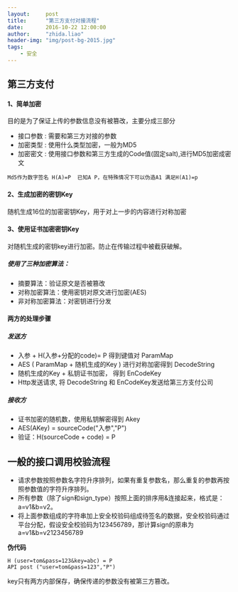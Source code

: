 ```yaml
---
layout:     post
title:      "第三方支付对接流程"
date:       2016-10-22 12:00:00
author:     "zhida.liao"
header-img: "img/post-bg-2015.jpg"
tags:
    - 安全
---
```



## 第三方支付

#### 1、简单加密

目的是为了保证上传的参数信息没有被篡改，主要分成三部分

- 接口参数 : 需要和第三方对接的参数 
- 加密类型 : 使用什么类型加密，一般为MD5
- 加密密文 : 使用接口参数和第三方生成的Code值(固定salt),进行MD5加密成密文
 
`Md5作为数字签名 H(A)=P  已知A P，在特殊情况下可以伪造A1 满足H(A1)=p`  
 
#### 2、生成加密的密钥Key

随机生成16位的加密密钥Key，用于对上一步的内容进行对称加密

#### 3、使用证书加密密钥Key

对随机生成的密钥key进行加密。防止在传输过程中被截获破解。


##### 使用了三种加密算法：

- 摘要算法：验证原文是否被篡改
- 对称加密算法：使用密钥对原文进行加密(AES)
- 非对称加密算法：对密钥进行分发


#### 两方的处理步骤

##### 发送方

- 入参 +  H(入参+分配的code)= P    得到键值对 ParamMap
- AES ( ParamMap + 随机生成的Key ) 进行对称加密得到  DecodeString
- 随机生成的Key + 私钥证书加密，  得到 EnCodeKey
- Http发送请求, 将 DecodeString 和 EnCodeKey发送给第三方支付公司

##### 接收方

- 证书加密的随机数，使用私钥解密得到 Akey
- AES(AKey) = sourceCode("入参","P")
- 验证：H(sourceCode + code) = P 




## 一般的接口调用校验流程

- 请求参数按照参数名字符升序排列，如果有重复参数名，那么重复的参数再按照参数值的字符升序排列。
- 所有参数（除了sign和sign_type）按照上面的排序用&连接起来，格式是：a=v1&b=v2。
- 将上面参数组成的字符串加上安全校验码组成待签名的数据，安全校验码通过平台分配，假设安全校验码为123456789，那计算sign的原串为a=v1&b=v2123456789


**伪代码**
```
H (user=tom&pass=123&key=abc) = P
API post ("user=tom&pass=123","P")
```

key只有两方内部保存，确保传递的参数没有被第三方篡改。
